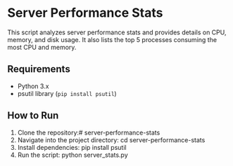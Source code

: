 # Server Performance Stats

This script analyzes server performance stats and provides details on CPU, memory, and disk usage. It also lists the top 5 processes consuming the most CPU and memory.

## Requirements
- Python 3.x
- psutil library (`pip install psutil`)

## How to Run
1. Clone the repository:# server-performance-stats
2. Navigate into the project directory:
cd server-performance-stats
3. Install dependencies:
pip install psutil
4. Run the script:
python server_stats.py
